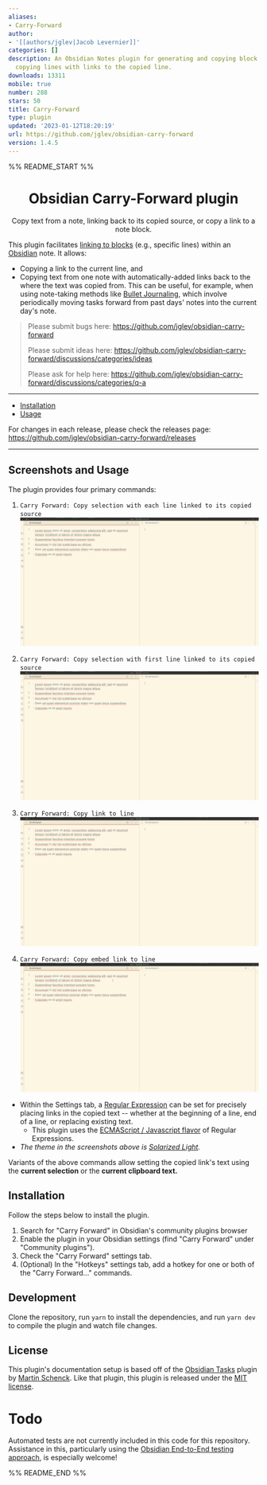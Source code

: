 ```yaml
---
aliases:
- Carry-Forward
author:
- '[[authors/jglev|Jacob Levernier]]'
categories: []
description: An Obsidian Notes plugin for generating and copying block IDs and for
  copying lines with links to the copied line.
downloads: 13311
mobile: true
number: 288
stars: 50
title: Carry-Forward
type: plugin
updated: '2023-01-12T18:20:19'
url: https://github.com/jglev/obsidian-carry-forward
version: 1.4.5
---
```


%% README_START %%

<h1 align="center">Obsidian Carry-Forward plugin</h1>

<p align="center">Copy text from a note, linking back to its copied source, or copy a link to a note block.</p>

This plugin facilitates [linking to blocks](https://help.obsidian.md/How+to/Link+to+blocks) (e.g., specific lines) within an [Obsidian](https://obsidian.md/) note. It allows:

- Copying a link to the current line, and
- Copying text from one note with automatically-added links back to the where the text was copied from. This can be useful, for example, when using note-taking methods like [Bullet Journaling](https://bulletjournal.com/blogs/bulletjournalist/migration), which involve periodically moving tasks forward from past days' notes into the current day's note.

> Please submit bugs here: https://github.com/jglev/obsidian-carry-forward
>
> Please submit ideas here: https://github.com/jglev/obsidian-carry-forward/discussions/categories/ideas
>
> Please ask for help here: https://github.com/jglev/obsidian-carry-forward/discussions/categories/q-a

---

<ul>
    <li><a href="#installation">Installation</a></li>
    <li><a href="#usage">Usage</a></li>
</ul>

For changes in each release, please check the releases page: https://github.com/jglev/obsidian-carry-forward/releases

---

## Screenshots and Usage

The plugin provides four primary commands:

1. `Carry Forward: Copy selection with each line linked to its copied source`  
  ![](https://raw.githubusercontent.com/jglev/obsidian-carry-forward/HEAD/docs/img/copy-selection-with-each-line-linked.gif)

2. `Carry Forward: Copy selection with first line linked to its copied source`  
  ![](https://raw.githubusercontent.com/jglev/obsidian-carry-forward/HEAD/docs/img/copy-selection-with-first-line-linked.gif)

3. `Carry Forward: Copy link to line`  
   ![](https://raw.githubusercontent.com/jglev/obsidian-carry-forward/HEAD/docs/img/copy-link-to-line.gif)

4. `Carry Forward: Copy embed link to line`  
   ![](https://raw.githubusercontent.com/jglev/obsidian-carry-forward/HEAD/docs/img/copy-embed-link-to-line.gif)

- Within the Settings tab, a [Regular Expression](https://www.regular-expressions.info) can be set for precisely placing links in the copied text -- whether at the beginning of a line, end of a line, or replacing existing text.
  - This plugin uses the [ECMAScript / Javascript flavor](https://www.regular-expressions.info/javascript.html) of Regular Expressions.
- *The theme in the screenshots above is [Solarized Light](https://github.com/Slowbad/obsidian-solarized).*

Variants of the above commands allow setting the copied link's text using the **current selection** or the **current clipboard text.**

## Installation

Follow the steps below to install the plugin.

1. Search for "Carry Forward" in Obsidian's community plugins browser
2. Enable the plugin in your Obsidian settings (find "Carry Forward" under "Community plugins").
3. Check the "Carry Forward" settings tab.
4. (Optional) In the "Hotkeys" settings tab, add a hotkey for one or both of the "Carry Forward..." commands.

## Development
Clone the repository, run `yarn` to install the dependencies, and run `yarn dev` to compile the plugin and watch file changes.

## License

This plugin's documentation setup is based off of the [Obsidian Tasks](https://github.com/schemar/obsidian-tasks) plugin by [Martin Schenck](https://github.com/schemar). Like that plugin, this plugin is released under the [MIT license](./LICENSE).

# Todo

Automated tests are not currently included in this code for this repository. Assistance in this, particularly using the [Obsidian End-to-End testing approach](https://github.com/trashhalo/obsidian-plugin-e2e-test), is especially welcome!


%% README_END %%